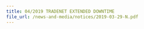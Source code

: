 ```yaml
---
title: 04/2019 TRADENET EXTENDED DOWNTIME 
file_url: /news-and-media/notices/2019-03-29-N.pdf
---
```

